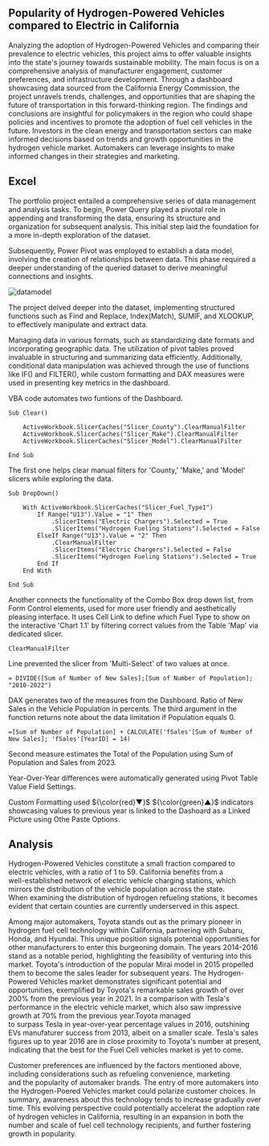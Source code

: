 ## Popularity of Hydrogen-Powered Vehicles compared to Electric in California

Analyzing the adoption of Hydrogen-Powered Vehicles and comparing their prevalence to electric vehicles, this project aims to offer valuable insights into the state's journey towards sustainable mobility. The main focus is on a comprehensive analysis of manufacturer engagement, customer preferences, and infrastructure development. Through a dashboard showcasing data sourced from the California Energy Commission, the project unravels trends, challenges, and opportunities that are shaping the future of transportation in this forward-thinking region. The findings and conclusions are insightful for policymakers in the region who could shape policies and incentives to promote the adoption of fuel cell vehicles in the future. Investors in the clean energy and transportation sectors can make informed decisions based on trends and growth opportunities in the hydrogen vehicle market. Automakers can leverage insights to make informed changes in their strategies and marketing.

## Excel

The portfolio project entailed a comprehensive series of data management and analysis tasks. To begin, Power Query played a pivotal role in appending and transforming the data, ensuring its structure and organization for subsequent analysis. This initial step laid the foundation for a more in-depth exploration of the dataset.

Subsequently, Power Pivot was employed to establish a data model, involving the creation of relationships between data. This phase required a deeper understanding of the queried dataset to derive meaningful connections and insights. 

![datamodel](https://github.com/rusinmt/portfolio/assets/143091357/e67143ee-e4df-4e14-ba0f-20c2b831b28d)

The project delved deeper into the dataset, implementing structured functions such as Find and Replace, Index(Match), SUMIF, and XLOOKUP, to effectively manipulate and extract data.

Managing data in various formats, such as standardizing date formats and incorporating geographic data. The utilization of pivot tables proved invaluable in structuring and summarizing data efficiently. Additionally, conditional data manipulation was achieved through the use of functions like IF() and FILTER(), while custom formatting and DAX measures were used in presenting key metrics in the dashboard.

VBA code automates two funtions of the Dashboard.

```vba
Sub Clear()

    ActiveWorkbook.SlicerCaches("Slicer_County").ClearManualFilter
    ActiveWorkbook.SlicerCaches("Slicer_Make").ClearManualFilter
    ActiveWorkbook.SlicerCaches("Slicer_Model").ClearManualFilter

End Sub
```

The first one helps clear manual filters for 'County,' 'Make,' and 'Model' slicers while exploring the data.

```vba
Sub DropDown()
    
    With ActiveWorkbook.SlicerCaches("Slicer_Fuel_Type1")
        If Range("U13").Value = "1" Then
            .SlicerItems("Electric Chargers").Selected = True
            .SlicerItems("Hydrogen Fueling Stations").Selected = False
        ElseIf Range("U13").Value = "2" Then
            .ClearManualFilter
            .SlicerItems("Electric Chargers").Selected = False
            .SlicerItems("Hydrogen Fueling Stations").Selected = True
        End If
    End With
    
End Sub
```
Another connects the functionality of the Combo Box drop down list, from Form Control elements, used for more user friendly and aesthetically pleasing interface. It uses Cell Link to define which Fuel Type to show on the interactive 'Chart 1.1' by filtering correct values from the Table 'Map' via dedicated slicer.
```vba
ClearManualFilter
```
Line prevented the slicer from 'Multi-Select' of two values at once.

```dax
= DIVIDE([Sum of Number of New Sales];[Sum of Number of Population]; "2010-2022")
```
DAX generates two of the measures from the Dashboard. Ratio of New Sales in the Vehicle Population in percents. The third argument in the function returns note about the data limitation if Population equals 0.
```dax
=[Sum of Number of Population] + CALCULATE('fSales'[Sum of Number of New Sales]; 'fSales'[YearID] = 14)
```
Second measure estimates the Total of the Population using Sum of Population and Sales from 2023.

Year-Over-Year differences were automatically generated using Pivot Table Value Field Settings. 

Custom Formatting used ${\color{red}▼}$ ${\color{green}▲}$ indicators showcasing values to previous year is linked to the Dashoard as a Linked Picture using Othe Paste Options.

## Analysis

Hydrogen-Powered Vehicles constitute a small fraction compared to electric vehicles, with a ratio of 1 to 59. California benefits from a<br>well-established network of electric vehicle charging stations, which mirrors the distribution of the vehicle population across the state.<br>When examining the distribution of hydrogen refueling stations, it becomes evident that certain counties are currently underserved in this aspect. 

Among major automakers, Toyota stands out as the primary pioneer in hydrogen fuel cell technology within California, partnering with Subaru, Honda, and Hyundai. This unique position signals potential opportunities for other manufacturers to enter this burgeoning domain. The years 2014-2016 stand as a notable period, highlighting the feasibility of venturing into this market. Toyota's introduction of the popular Mirai model in 2015 propelled them to become the sales leader for subsequent years. The Hydrogen-Powered Vehicles market demonstrates significant potential and opportunities, exemplified by Toyota's remarkable sales growth of over 200% from the previous year in 2021. In a comparison with Tesla's performance in the electric vehicle market, which also saw impressive growth at 70% from the previous year.Toyota managed<br>to surpass Tesla in year-over-year percentage values in 2016, outshining EVs manufaturer success from 2013, albeit on a smaller scale. Tesla's sales figures up to year 2016 are in close proximity to Toyota's number at present, indicating that the best for the Fuel Cell vehicles market is yet to come.

Customer preferences are influenced by the factors mentioned above, including considerations such as refueling convenience, marketing<br>and the popularity of automaker brands. The entry of more automakers into the Hydrogen-Poered Vehicles market could polarize customer choices. In summary, awareness about this technology tends to increase gradually over time. This evolving perspective could potentially accelerat the adoption rate of hydrogen vehicles in California, resulting in an expansion in both the number and scale of fuel cell technology recipients, and further fostering growth in popularity.
